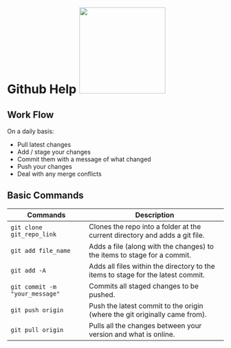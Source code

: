 # Github Help <img src = "https://github.githubassets.com/images/modules/logos_page/GitHub-Mark.png" width = "200px">

## Work Flow
On a daily basis:
- Pull latest changes
- Add / stage your changes
- Commit them with a message of what changed
- Push your changes
- Deal with any merge conflicts
## Basic Commands  
Commands|Description
---|---
``` git clone git_repo_link ```| Clones the repo into a folder at the current directory and adds a git file.
``` git add file_name ``` | Adds a file (along with the changes) to the items to stage for a commit.
``` git add -A ```| Adds all files within the directory to the items to stage for the latest commit.
``` git commit -m "your_message" ```| Commits all staged changes to be pushed. 
``` git push origin ```| Push the latest commit to the origin (where the git originally came from).
``` git pull origin ``` | Pulls all the changes between your version and what is online.

